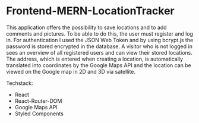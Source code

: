 # Frontend-MERN-LocationTracker

This application offers the possibility to save locations and to add comments and pictures. To be able to do this, the user must register and log in. For authentication I used the JSON Web Token and by using bcrypt.js the password is stored encrypted in the database. A visitor who is not logged in sees an overview of all registered users and can view their stored locations. The address, which is entered when creating a location, is automatically translated into coordinates by the Google Maps API and the location can be viewed on the Google map in 2D and 3D via satellite.  

Techstack:
- React
- React-Router-DOM
- Google Maps API
- Styled Components